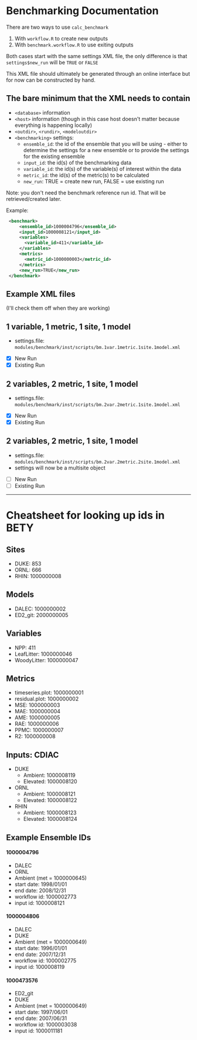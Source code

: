 # Benchmarking Documentation

There are two ways to use `calc_benchmark`

1. With `workflow.R` to create new outputs
2. With `benchmark.workflow.R` to use exiting outputs

Both cases start with the same settings XML file, the only difference is that
`settings$new_run` will be `TRUE` or `FALSE`

This XML file should ultimately be generated through an online interface but for now can be
constructed by hand.

## The bare minimum that the XML needs to contain

- `<database>` information
- `<host>` information (though in this case host doesn't matter because everything is happening locally)
- `<outdir>`, `<rundir>`, `<modeloutdir>`
- `<benchmarking>` settings:
  - `ensemble_id`: the id of the ensemble that you will be using - either to determine the settings for a new ensemble or to provide the settings for the existing ensemble
  - `input_id`: the id(s) of the benchmarking data
  - `variable_id`: the id(s) of the variable(s) of interest within the data
  - `metric_id`: the id(s) of the metric(s) to be calculated
  - `new_run`: TRUE = create new run, FALSE = use existing run
  
Note: you don't need the benchmark reference run id. That will be retrieved/created later.

Example:

```xml
 <benchmark>
     <ensemble_id>1000004796</ensemble_id> 
     <input_id>1000008121</input_id>
     <variables>
       <variable_id>411</variable_id> 
     </variables>
     <metrics>
       <metric_id>1000000003</metric_id> 
     </metrics>
     <new_run>TRUE</new_run>
 </benchmark>

```

## Example XML files

(I'll check them off when they are working)

## 1 variable, 1 metric, 1 site, 1 model

- settings.file: `modules/benchmark/inst/scripts/bm.1var.1metric.1site.1model.xml`
- [x] New Run
- [x] Existing Run

## 2 variables, 2 metric, 1 site, 1 model

- settings.file: `modules/benchmark/inst/scripts/bm.2var.2metric.1site.1model.xml`
- [x] New Run
- [x] Existing Run

## 2 variables, 2 metric, 1 site, 1 model

- settings.file: `modules/benchmark/inst/scripts/bm.2var.2metric.2site.1model.xml`
- settings will now be a multisite object
- [ ] New Run
- [ ] Existing Run

-------------------------------------------------------------------

# Cheatsheet for looking up ids in BETY

## Sites

- DUKE: 853
- ORNL: 666
- RHIN: 1000000008

## Models

- DALEC: 1000000002
- ED2_git: 2000000005

## Variables

- NPP: 411
- LeafLitter: 1000000046
- WoodyLitter: 1000000047

## Metrics

- timeseries.plot: 1000000001
- residual.plot: 1000000002
- MSE: 1000000003
- MAE: 1000000004
- AME: 1000000005
- RAE: 1000000006
- PPMC: 1000000007
- R2: 1000000008

## Inputs: CDIAC

- DUKE
  - Ambient: 1000008119
  - Elevated: 1000008120
- ORNL
  - Ambient: 1000008121
  - Elevated: 1000008122
- RHIN
  - Ambient: 1000008123
  - Elevated: 1000008124
  
## Example Ensemble IDs

#### 1000004796

- DALEC
- ORNL
- Ambient (met = 1000000645)
- start date: 1998/01/01
- end date: 2008/12/31
- workflow id: 1000002773
- input id: 1000008121

#### 1000004806

- DALEC
- DUKE
- Ambient (met = 1000000649)
- start date: 1996/01/01
- end date: 2007/12/31
- workflow id: 1000002775
- input id: 1000008119

#### 1000473576

- ED2_git
- DUKE
- Ambient (met = 1000000649)
- start date: 1997/06/01
- end date: 2007/06/31
- workflow id: 1000003038
- input id: 1000011181
